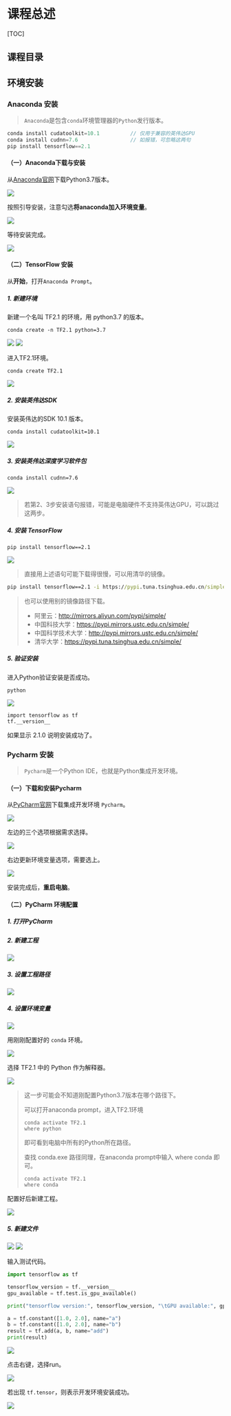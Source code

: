 # 课程总述

[TOC]



## 课程目录





## 环境安装

### Anaconda 安装

> `Anaconda`是包含`conda`环境管理器的`Python`发行版本。

```c
conda install cudatoolkit=10.1			// 仅用于兼容的英伟达GPU
conda install cudnn=7.6					// 如报错，可忽略这两句
pip install tensorflow==2.1
```

#### （一）Anaconda下载与安装

从[Anaconda官网](www.anaconda.com)下载Python3.7版本。

<img src="0-1.jpg" />

按照引导安装，注意勾选**将anaconda加入环境变量**。

<img src="0-2.jpg" />

等待安装完成。

<img src="0-3.jpg" />

#### （二）TensorFlow 安装

从**开始**，打开`Anaconda Prompt`。

##### 1. 新建环境

新建一个名叫 TF2.1 的环境，用 python3.7 的版本。

```
conda create -n TF2.1 python=3.7
```

<img src="0-4.jpg" />

<img src="0-5.jpg" />

进入TF2.1环境。

```
conda create TF2.1
```

<img src="0-6.jpg" />



##### 2. 安装英伟达SDK

安装英伟达的SDK 10.1 版本。

```
conda install cudatoolkit=10.1
```

<img src="0-7.jpg" />



##### 3. 安装英伟达深度学习软件包

```
conda install cudnn=7.6
```

<img src="0-8.jpg" />

> 若第2、3步安装语句报错，可能是电脑硬件不支持英伟达GPU，可以跳过这两步。



##### 4. 安装 TensorFlow

```
pip install tensorflow==2.1
```

<img src="0-9.jpg" />

> 直接用上述语句可能下载得很慢，可以用清华的镜像。

```cmd
pip install tensorflow==2.1 -i https://pypi.tuna.tsinghua.edu.cn/simple/
```

> 也可以使用别的镜像路径下载。
>
> - 阿里云：http://mirrors.aliyun.com/pypi/simple/
> - 中国科技大学：https://pypi.mirrors.ustc.edu.cn/simple/
> - 中国科学技术大学：http://pypi.mirrors.ustc.edu.cn/simple/
> - 清华大学：https://pypi.tuna.tsinghua.edu.cn/simple/



##### 5. 验证安装

进入Python验证安装是否成功。

```
python
```

<img src="0-10.jpg" />

```
import tensorflow as tf
tf.__version__
```

如果显示 2.1.0 说明安装成功了。



### Pycharm 安装

> `Pycharm`是一个Python IDE，也就是Python集成开发环境。

#### （一）下载和安装Pycharm

从[PyCharm官网](http://www.jetbrains.com/pycharm/download/#section=windows)下载集成开发环境 `Pycharm`。

<img src="0-11.jpg" />

左边的三个选项根据需求选择。

<img src="0-12.jpg" />

右边更新环境变量选项，需要选上。

<img src="0-13.jpg" />

安装完成后，**重启电脑**。



#### （二）PyCharm 环境配置

##### 1. 打开PyCharm

##### 2. 新建工程

<img src="0-14.jpg" />



##### 3. 设置工程路径

<img src="0-15.jpg" />

##### 4. 设置环境变量

<img src="0-16.jpg" />

用刚刚配置好的 `conda` 环境。

<img src="0-17.jpg" />

选择 TF2.1 中的 Python 作为解释器。

<img src="0-18.jpg" />

> 这一步可能会不知道刚配置Python3.7版本在哪个路径下。
>
> 可以打开anaconda prompt，进入TF2.1环境
>
> ```
> conda activate TF2.1
> where python
> ```
>
> 即可看到电脑中所有的Python所在路径。
>
> 查找 conda.exe 路径同理，在anaconda prompt中输入 where conda 即可。
>
> ```
> conda activate TF2.1
> where conda
> ```

配置好后新建工程。

<img src="0-19.jpg" />

##### 5. 新建文件

<img src="0-20.jpg" />

<img src="0-21.jpg" />

输入测试代码。

```python
import tensorflow as tf

tensorflow_version = tf.__version__
gpu_available = tf.test.is_gpu_available()

print("tensorflow version:", tensorflow_version, "\tGPU available:", gpu_available)

a = tf.constant([1.0, 2.0], name="a")
b = tf.constant([1.0, 2.0], name="b")
result = tf.add(a, b, name="add")
print(result)
```

<img src="0-22.jpg" />

点击右键，选择run。

<img src="0-23.jpg" />

若出现 `tf.tensor`，则表示开发环境安装成功。

<img src="0-24.jpg" />

